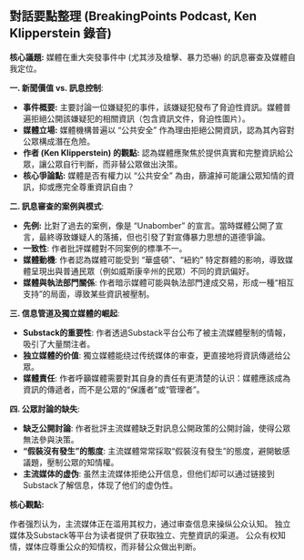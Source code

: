 ## 對話要點整理 (BreakingPoints Podcast, Ken Klipperstein 錄音)

**核心議題:** 媒體在重大突發事件中 (尤其涉及槍擊、暴力恐嚇) 的訊息審查及媒體自我定位。

**一. 新聞價值 vs. 訊息控制**:

* **事件概要:** 主要討論一位嫌疑犯的事件，該嫌疑犯發布了脅迫性資訊。媒體普遍拒絕公開該嫌疑犯的相關資訊（包含資訊文件，脅迫性圖片）。
* **媒體立場:** 媒體機構普遍以 “公共安全” 作為理由拒絕公開資訊，認為其內容對公眾構成潛在危險。
* **作者 (Ken Klipperstein) 的觀點:** 認為媒體應聚焦於提供真實和完整資訊給公眾，讓公眾自行判斷，而非替公眾做出決策。
* **核心爭論點:** 媒體是否有權力以 “公共安全” 為由，篩濾掉可能讓公眾知情的資訊，抑或應完全尊重資訊自由？

**二. 訊息審查的案例與模式**:

* **先例:** 比對了過去的案例，像是 “Unabomber” 的宣言。當時媒體公開了宣言，最終導致嫌疑人的落捕，但也引發了對宣傳暴力思想的道德爭論。
* **一致性**: 作者批評媒體對不同案例的標準不一。
* **媒體動機**: 作者認為媒體可能受到 “華盛頓”、“紐約” 特定群體的影响，導致媒體呈現出與普通民眾（例如威斯康辛州的民眾）不同的資訊偏好。
* **媒體與執法部門關係**: 作者暗示媒體可能與執法部門達成交易，形成一種“相互支持”的局面，導致某些資訊被壓制。

**三. 信息管道及獨立媒體的崛起**:

* **Substack的重要性**: 作者透過Substack平台公布了被主流媒體壓制的情報，吸引了大量關注者。
* **独立媒體的价值**:  獨立媒體能绕过传统媒体的审查，更直接地将資訊傳遞给公眾。
* **媒體責任**:  作者呼籲媒體需要對其自身的責任有更清楚的认识：媒體應該成為資訊的傳遞者，而不是公眾的“保護者”或“管理者”。

**四. 公眾討論的缺失**:

* **缺乏公開討論**: 作者批評主流媒體缺乏對訊息公開政策的公開討論，使得公眾無法參與決策。
* **“假裝沒有發生”的態度**:  主流媒體常常採取“假裝沒有發生”的態度，避開敏感議題，壓制公眾的知情權。
* **主流媒体的虚伪**: 虽然主流媒体拒绝公开信息，但他们却可以通过链接到Substack了解信息，体现了他们的虚伪性。

**核心觀點:**

作者强烈认为，主流媒体正在滥用其权力，通过审查信息来操纵公众认知。 独立媒体及Substack等平台为读者提供了获取独立、完整資訊的渠道。 公众有权知情，媒体应尊重公众的知情权，而非替公众做出判断。